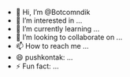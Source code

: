 - 👋 Hi, I’m @Botcomndik
- 👀 I’m interested in ...
- 🌱 I’m currently learning ...
- 💞️ I’m looking to collaborate on ...
- 📫 How to reach me ...
- 😄 pushkontak: ...
- ⚡ Fun fact: ...

<!---
Botcomndik/Botcomndik is a ✨ special ✨ repository because its `README.md` (this file) appears on your GitHub profile.
You can click the Preview link to take a look at your changes.
--->
